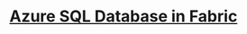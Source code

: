 # **[Azure SQL Database in Fabric](https://learn.microsoft.com/en-us/fabric/database/sql/deploy-cli)**
